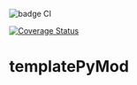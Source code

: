 ![badge CI](https://github.com/EmileRouxSMB/templatePyMod/workflows/CI/badge.svg)

[![Coverage Status](https://coveralls.io/repos/github/EmileRouxSMB/templatePyMod/badge.svg?branch=main)](https://coveralls.io/github/EmileRouxSMB/templatePyMod?branch=main)

# templatePyMod


